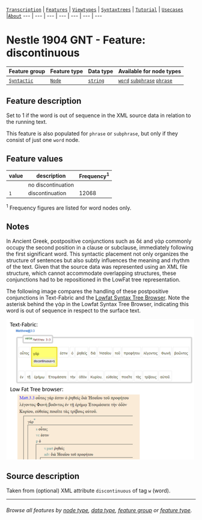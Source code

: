 <a name="start"></a>
[`Transcription`](../transcription.md#start) | [`Features`](README.md#start) | [`Viewtypes`](../viewtypes.md#start) | [`Syntaxtrees`](../syntaxtrees.md#start) | [`Tutorial`](../../tutorial/README.md#start) | [`Usecases`](../usecases/README.md#start) |[`About`](../about.md#start)
---  | --- | --- | --- | --- | --- | ---

# Nestle 1904 GNT - Feature: discontinuous

Feature group | Feature type | Data type | Available for node types
---  | --- | --- | --- 
[`Syntactic`](featuresbygroup.md#syntactic-features) | [`Node`](featuresbyfeaturetype.md#node-features) | [`string`](featuresbydatatype.md#string-datatype) | [`word`](featuresbynodetype.md#word-nodes)  [`subphrase`](featuresbynodetype.md#subphrase-nodes)  [`phrase`](featuresbynodetype.md#phrase-nodes)

## Feature description 

Set to 1 if the word is out of sequence in the XML source data in relation to the running text. 

This feature is also populated for `phrase` or `subphrase`, but only if they consist of just one `word` node.

## Feature values 

value | description | Frequency<sup>1</sup>
---  | --- | --- 
` ` | no discontinuation | 
`1` |  discontinuation | 12068

<sup>1</sup> Frequency figures are listed for word nodes only.

## Notes

In Ancient Greek, postpositive conjunctions such as δέ and γάρ commonly occupy the second position in a clause or subclause, immediately following the first significant word. This syntactic placement not only organizes the structure of sentences but also subtly influences the meaning and rhythm of the text. Given that the source data was represented using an XML file structure, which cannot accommodate overlapping structures, these conjunctions had to be repositioned in the LowFat tree representation.

The following image compares the handling of these postpositive conjunctions in Text-Fabric and the [Lowfat Syntax Tree Browser](https://ibiblio.org/bgreek/resources/syntax-trees/reader/). Note the asterisk behind the γάρ in the Lowfat Syntax Tree Browser, indicating this word is out of sequence in respect to the surface text.

<img src="images/discontinuous.png" width="500">

## Source description

Taken from (optional) XML attribute `discontinuous` of tag `w` (word).

---
###### *Browse all features by [node type](featuresbynodetype.md#start), [data type](featuresbydatatype.md#start), [feature group](featuresbygroup.md#start) or [feature type](featuresbyfeaturetype.md#start).*
